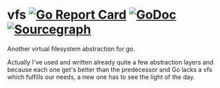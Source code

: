 # vfs [![Go Report Card](https://goreportcard.com/badge/github.com/worldiety/vfs)](https://goreportcard.com/report/github.com/worldiety/vfs) [![GoDoc](https://godoc.org/github.com/worldiety/vfs?status.svg)](http://godoc.org/github.com/pkg/errors) [![Sourcegraph](https://sourcegraph.com/github.com/worldiety/vfs/-/badge.svg)](https://sourcegraph.com/github.com/worldiety/vfs?badge)
Another virtual filesystem abstraction for go.

Actually I've used and written already quite a few abstraction layers and
because each one get's better than the predecessor and Go lacks
a vfs which fulfills our needs, a new one has to see the light of the day.
